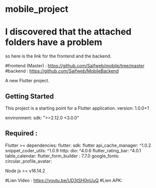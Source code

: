 # mobile_project

# I discovered that the attached folders have a problem

so here is the link for the frontend and the backend.

#frontend (Master) :
https://github.com/Saifweb/mobile/tree/master
#backend :
https://github.com/Saifweb/MobileBackend

A new Flutter project.

## Getting Started

This project is a starting point for a Flutter application.
version: 1.0.0+1

environment:
  sdk: ">=2.12.0 <3.0.0"
## Required : 
Flutter >= 
dependencies:
  flutter:
    sdk: flutter
  api_cache_manager: ^1.0.2
  snippet_coder_utils: ^1.0.9
  http:
  dio: ^4.0.6
  flutter_rating_bar: ^4.0.1
  table_calendar:
  flutter_form_builder : 7.7.0
  google_fonts:
  circular_profile_avatar:
  

Node js >= v16.14.2

#Lien Video : 
https://youtu.be/UD3tSH0nUuQ
#Lien APK:


